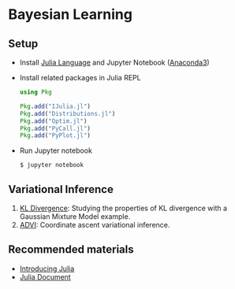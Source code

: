 # Bayesian Learning

## Setup

* Install [Julia Language](https://julialang.org/) and Jupyter Notebook ([Anaconda3](https://www.anaconda.com/download/#macos))
* Install related packages in Julia REPL

    ```julia
    using Pkg

    Pkg.add("IJulia.jl")
    Pkg.add("Distributions.jl")
    Pkg.add("Optim.jl")
    Pkg.add("PyCall.jl")
    Pkg.add("PyPlot.jl")
    ```

* Run Jupyter notebook

    ```shell
    $ jupyter notebook
    ```

## Variational Inference

1. [KL Divergence](http://nbviewer.jupyter.org/github/boathit/BayesianLearning/blob/master/KLDivergence.ipynb): Studying the properties of KL divergence with a Gaussian Mixture Model example.
2. [ADVI](http://nbviewer.jupyter.org/github/boathit/BayesianLearning/blob/master/ADVI.ipynb): Coordinate ascent variational inference.


## Recommended materials

* [Introducing Julia](https://en.wikibooks.org/wiki/Introducing_Julia)
* [Julia Document](https://docs.julialang.org/en/v1/)


